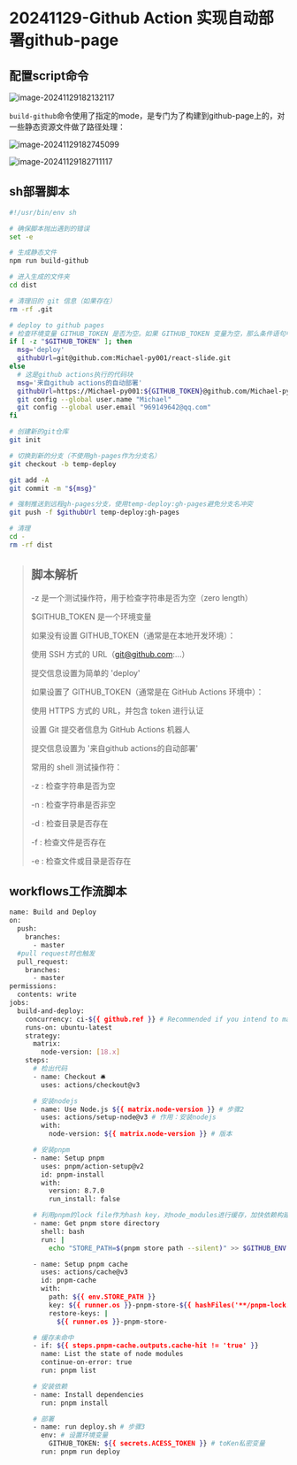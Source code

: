 # 20241129-Github Action 实现自动部署github-page

## 配置script命令

![image-20241129182132117](https://s2.loli.net/2024/11/29/pWLne3BjGXTHOx2.png)

`build-github`命令使用了指定的mode，是专门为了构建到github-page上的，对一些静态资源文件做了路径处理：

![image-20241129182745099](https://s2.loli.net/2024/11/29/7RWl4fUV9zCnAJ5.png)

![image-20241129182711117](https://s2.loli.net/2024/11/29/XISupiYRfZHQenx.png)

## sh部署脚本

```sh
#!/usr/bin/env sh

# 确保脚本抛出遇到的错误
set -e

# 生成静态文件
npm run build-github

# 进入生成的文件夹
cd dist

# 清理旧的 git 信息（如果存在）
rm -rf .git

# deploy to github pages
# 检查环境变量 GITHUB_TOKEN 是否为空。如果 GITHUB_TOKEN 变量为空，那么条件语句中的代码块将被执行。
if [ -z "$GITHUB_TOKEN" ]; then
  msg='deploy'
  githubUrl=git@github.com:Michael-py001/react-slide.git
else
  # 这是github actions执行的代码块
  msg='来自github actions的自动部署'
  githubUrl=https://Michael-py001:${GITHUB_TOKEN}@github.com/Michael-py001/react-slide.git
  git config --global user.name "Michael"
  git config --global user.email "969149642@qq.com"
fi

# 创建新的git仓库
git init

# 切换到新的分支（不使用gh-pages作为分支名）
git checkout -b temp-deploy

git add -A
git commit -m "${msg}"

# 强制推送到远程gh-pages分支，使用temp-deploy:gh-pages避免分支名冲突
git push -f $githubUrl temp-deploy:gh-pages

# 清理
cd -
rm -rf dist
```

> ## 脚本解析
>
> -z 是一个测试操作符，用于检查字符串是否为空（zero length）
>
> $GITHUB_TOKEN 是一个环境变量
>
> 如果没有设置 GITHUB_TOKEN（通常是在本地开发环境）：
>
> 使用 SSH 方式的 URL（git@github.com:...）
>
> 提交信息设置为简单的 'deploy'
>
> 如果设置了 GITHUB_TOKEN（通常是在 GitHub Actions 环境中）：
>
> 使用 HTTPS 方式的 URL，并包含 token 进行认证
>
> 设置 Git 提交者信息为 GitHub Actions 机器人
>
> 提交信息设置为 '来自github actions的自动部署'
>
> 常用的 shell 测试操作符：
>
> -z : 检查字符串是否为空
>
> -n : 检查字符串是否非空
>
> -d : 检查目录是否存在
>
> -f : 检查文件是否存在
>
> -e : 检查文件或目录是否存在

## workflows工作流脚本

```sh
name: Build and Deploy
on:
  push:
    branches:
      - master
  #pull request时也触发
  pull_request:
    branches:
      - master
permissions:
  contents: write
jobs:
  build-and-deploy:
    concurrency: ci-${{ github.ref }} # Recommended if you intend to make multiple deployments in quick succession.
    runs-on: ubuntu-latest
    strategy:
      matrix:
        node-version: [18.x]
    steps:
      # 检出代码
      - name: Checkout 🛎️
        uses: actions/checkout@v3

      # 安装nodejs
      - name: Use Node.js ${{ matrix.node-version }} # 步骤2
        uses: actions/setup-node@v3 # 作用：安装nodejs
        with:
          node-version: ${{ matrix.node-version }} # 版本

      # 安装pnpm
      - name: Setup pnpm
        uses: pnpm/action-setup@v2
        id: pnpm-install
        with:
          version: 8.7.0
          run_install: false

      # 利用pnpm的lock file作为hash key，对node_modules进行缓存，加快依赖构建的速度；如果缓存未命中则正常地install安装依赖即可
      - name: Get pnpm store directory
        shell: bash
        run: |
          echo "STORE_PATH=$(pnpm store path --silent)" >> $GITHUB_ENV

      - name: Setup pnpm cache
        uses: actions/cache@v3
        id: pnpm-cache
        with:
          path: ${{ env.STORE_PATH }}
          key: ${{ runner.os }}-pnpm-store-${{ hashFiles('**/pnpm-lock.yaml') }}
          restore-keys: |
            ${{ runner.os }}-pnpm-store-

      # 缓存未命中
      - if: ${{ steps.pnpm-cache.outputs.cache-hit != 'true' }}
        name: List the state of node modules
        continue-on-error: true
        run: pnpm list

      # 安装依赖
      - name: Install dependencies
        run: pnpm install

      # 部署
      - name: run deploy.sh # 步骤3
        env: # 设置环境变量
          GITHUB_TOKEN: ${{ secrets.ACESS_TOKEN }} # toKen私密变量
        run: pnpm run deploy

```

